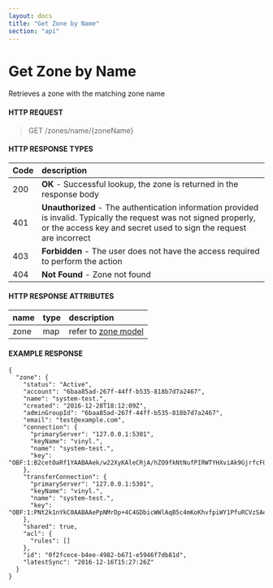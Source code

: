 ```yaml
---
layout: docs
title: "Get Zone by Name"
section: "api"
---
```


# Get Zone by Name

Retrieves a zone with the matching zone name

#### HTTP REQUEST

> GET /zones/name/{zoneName}

#### HTTP RESPONSE TYPES

Code          | description |
 ------------ | :---------- |
200           | **OK** - Successful lookup, the zone is returned in the response body |
401           | **Unauthorized** - The authentication information provided is invalid.  Typically the request was not signed properly, or the access key and secret used to sign the request are incorrect |
403           | **Forbidden** - The user does not have the access required to perform the action |
404           | **Not Found** - Zone not found |

#### HTTP RESPONSE ATTRIBUTES

name          | type          | description |
 ------------ | ------------- | :---------- |
zone          | map          | refer to [zone model](../api/zone-model) |

#### EXAMPLE RESPONSE

```
{
  "zone": {
    "status": "Active",
    "account": "6baa85ad-267f-44ff-b535-818b7d7a2467",
    "name": "system-test.",
    "created": "2016-12-28T18:12:09Z",
    "adminGroupId": "6baa85ad-267f-44ff-b535-818b7d7a2467",
    "email": "test@example.com",
    "connection": {
      "primaryServer": "127.0.0.1:5301",
      "keyName": "vinyl.",
      "name": "system-test.",
      "key": "OBF:1:B2cetOaRf1YAABAAek/w22XyKAleCRjA/hZO9fkNtNufPIRWTYHXviAk9GjrfcFOG9nNuB=="
    },
    "transferConnection": {
      "primaryServer": "127.0.0.1:5301",
      "keyName": "vinyl.",
      "name": "system-test.",
      "key": "OBF:1:PNt2k1nYkC0AABAAePpNMrDp+4C4GDbicWWlAqB5c4mKoKhvfpiWY1PfuRCVzSAeXydztB=="
    },
    "shared": true,
    "acl": {
      "rules": []
    },
    "id": "0f2fcece-b4ee-4982-b671-e5946f7db81d",
    "latestSync": "2016-12-16T15:27:26Z"
  }
}
```
